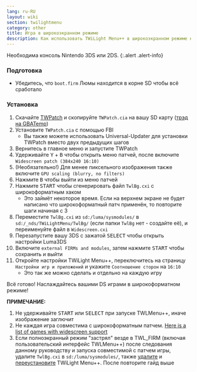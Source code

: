 ```yaml
---
lang: ru-RU
layout: wiki
section: twilightmenu
category: other
title: Игра в широкоэкранном режиме
description: Как использовать TWiLight Menu++ в широкоэкранном режиме на Nintendo 3DS
---
```


Необходима консоль Nintendo 3DS или 2DS.
{:.alert .alert-info}

### Подготовка
- Убедитесь, что `boot.firm` Люмы находится в корне SD чтобы всё сработало

### Установка
1. Скачайте [TWPatch](https://db.universal-team.net/assets/files/TWPatch.cia) и скопируйте `TWPatch.cia` на вашу SD карту ([трэд на GBATemp](https://gbatemp.net/threads/twpatcher-ds-i-mode-screen-filters-and-patches.542694/))
1. Установите `TWPatch.cia` с помощью FBI
   - Вы также можете использовать Universal-Updater для установки TWPatch вместо двух предыдущих шагов
1. Вернитесь в главное меню и запустите TWPatch
1. Удерживайте <kbd class="face">Y</kbd> + <kbd class="face">B</kbd> чтобы открыть меню патчей, после включите `Widescreen patch (384x240 16:10)`
1. (Необязательно!) Для менее пиксельного изображения также включите `GPU scaling (blurry, no filters)`
1. Нажмите <kbd class="face">B</kbd> чтобы выйти из меню патчей
1. Нажмите <kbd>START</kbd> чтобы сгенерировать файл `TwlBg.cxi` с широкоформатным хаком
   - Это займёт некоторое время. Если на верхнем экране не будет написано что широкоформатный патч применён, то повторите шаги начиная с 3
1. Переместите `TwlBg.cxi` из `sd:/luma/sysmodules/` в `sd:/_nds/TWiLightMenu/TwlBg/` (если папки `TwlBg` нет - создайте её), и переименуйте файл в `Widescreen.cxi`
1. Перезапустите вашу 3DS с зажатой <kbd>SELECT</kbd> чтобы открыть настройки Luma3DS
1. Включите `external FIRMs and modules`, затем нажмите <kbd>START</kbd> чтобы сохранить и выйти
1. Откройте настройки TWiLight Menu++, переключитесь на страницу `Настройки игр и приложений` и укажите `Соотношение сторон` на `16:10`
   - Это так же можно сделать и отдельно на каждую игру

Всё готово! Наслаждайтесь вашими DS играми в широкоформатном режиме!

**ПРИМЕЧАНИЕ:**
1. Не удерживайте <kbd>START</kbd> или <kbd>SELECT</kbd> при запуске TWLMenu++, иначе изображение заглючит
1. Не каждая игра совместима с широкоформатным патчем. [Here is a list of games with widescreen support](https://github.com/DS-Homebrew/TWiLightMenu/blob/master/7zfile/3DS%20-%20CFW%20users/Games%20supported%20with%20widescreen.txt)
1. Если полноэкранный режим "застрял" везде в TWL_FIRM (включая пользовательский интерфейс TWLMenu++) после следования данному руководству и запуска совместимой с патчем игры, удалите `TwlBg.cxi` в `sd:/luma/sysmodules/`, также [удалите](https://wiki.ds-homebrew.com/twilightmenu/uninstalling-3ds) и [переустановите](https://wiki.ds-homebrew.com/twilightmenu/installing-3ds) TWiLight Menu++. После повторите гайд выше
